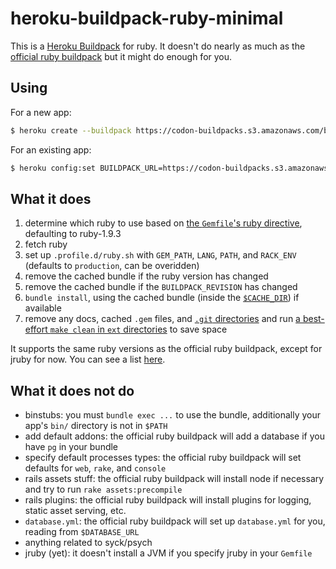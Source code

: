 # heroku-buildpack-ruby-minimal

This is a [Heroku Buildpack](https://devcenter.heroku.com/articles/buildpacks) for ruby. It doesn't do nearly as much as the [official ruby buildpack](https://github.com/heroku/heroku-buildpack-ruby) but it might do enough for you.

## Using

For a new app:

```bash
$ heroku create --buildpack https://codon-buildpacks.s3.amazonaws.com/buildpacks/dpiddy/ruby.tgz
```

For an existing app:

```bash
$ heroku config:set BUILDPACK_URL=https://codon-buildpacks.s3.amazonaws.com/buildpacks/dpiddy/ruby.tgz
```

## What it does

1. determine which ruby to use based on [the `Gemfile`'s ruby directive](http://gembundler.com/v1.3/gemfile_ruby.html), defaulting to ruby-1.9.3
1. fetch ruby
1. set up `.profile.d/ruby.sh` with `GEM_PATH`, `LANG`, `PATH`, and `RACK_ENV` (defaults to `production`, can be overidden)
1. remove the cached bundle if the ruby version has changed
1. remove the cached bundle if the `BUILDPACK_REVISION` has changed
1. `bundle install`, using the cached bundle (inside the [`$CACHE_DIR`](https://devcenter.heroku.com/articles/buildpack-api#caching)) if available
1. remove any docs, cached `.gem` files, and [`.git` directories](https://github.com/heroku/heroku-buildpack-ruby/issues/76) and run [a best-effort `make clean` in `ext` directories](https://github.com/heroku/heroku-buildpack-ruby/issues/122) to save space

It supports the same ruby versions as the official ruby buildpack, except for jruby for now. You can see a list [here](https://devcenter.heroku.com/articles/ruby-support#ruby-versions).

## What it does not do

* binstubs: you must `bundle exec ...` to use the bundle, additionally your app's `bin/` directory is not in `$PATH`
* add default addons: the official ruby buildpack will add a database if you have `pg` in your bundle
* specify default processes types: the official ruby buildpack will set defaults for `web`, `rake`, and `console`
* rails assets stuff: the official ruby buildpack will install node if necessary and try to run `rake assets:precompile`
* rails plugins: the official ruby buildpack will install plugins for logging, static asset serving, etc.
* `database.yml`: the official ruby buildpack will set up `database.yml` for you, reading from `$DATABASE_URL`
* anything related to syck/psych
* jruby (yet): it doesn't install a JVM if you specify jruby in your `Gemfile`
